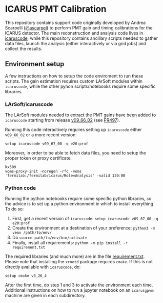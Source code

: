 # ICARUS PMT Calibration
This repository contains support code originally developed by Andrea Scarpelli ([@ascarpel](https://github.com/ascarpel)) to perform PMT gain and timing calibrations for the ICARUS detector.
The main reconstruction and analysis code lives in [icaruscode](https://github.com/SBNSoftware/icaruscode/), while this repository contains ancillary scripts needed to gather data files,
launch the analysis (either interactively or via grid jobs) and collect the results.

## Environment setup
A few instructions on how to setup the code enviroment to run these scripts.
The gain estimation requires custom LArSoft modules within `icaruscode`, while the other pyhon scripts/notebooks require some specific libraries.

### LArSoft/icaruscode
The LArSoft modules needed to extract the PMT gains have been added to `icaruscode` starting from release [v09_66_02](https://github.com/SBNSoftware/icaruscode/tree/v09_66_02) (see [PR497](https://github.com/SBNSoftware/icaruscode/pull/497)).

Running this code interactively requires setting up `icaruscode` either `v09_66_02` or a more recent version:
```
setup icaruscode v09_67_00 -q e20:prof
``` 

Moreover, in order to be able to fetch data files, you need to setup the proper token or  proxy certificate.
```
kx509
voms-proxy-init -noregen -rfc -voms 'fermilab:/fermilab/icarus/Role=Analysis' -valid 120:00
```
### Python code
Running the python notebooks require some specific python libraries, so the advice is to set up a python environment in which to install everything. To do so:

1. First, get a recent version of `icaruscode`: `setup icaruscode v09_67_00 -q e20:prof`
2. Create the environment at a destination of your preference:  `python3 -m venv /path/to/env/`
3. Do `source path/to/env/bin/activate`
4. Finally, install all requirements:  `python -m pip install -r requirement.txt`

The required libraries (and much more) are in the file [requirement.txt](../requirement.txt).
Please note that installing the `xrootd` package requires `cmake`. If this is not directly available with `icaruscode`, do:
```
setup cmake v3_26_4
```
 
After the first time, do step 1 and 3 to activate the environment each time.
Additional instructions on how to run a jupyter notebook on an `icarusgpvm` machine are given in each subdirectory.
